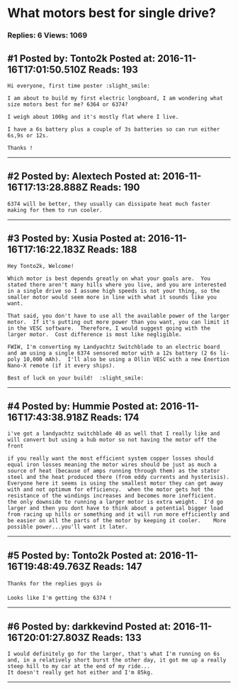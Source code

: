 # What motors best for single drive?

### Replies: 6 Views: 1069

## \#1 Posted by: Tonto2k Posted at: 2016-11-16T17:01:50.510Z Reads: 193

```
Hi everyone, first time poster :slight_smile:

I am about to build my first electric longboard, I am wondering what size motors best for me? 6364 or 6374?

I weigh about 100kg and it's mostly flat where I live. 

I have a 6s battery plus a couple of 3s batteries so can run either 6s,9s or 12s. 

Thanks !
```

---
## \#2 Posted by: Alextech Posted at: 2016-11-16T17:13:28.888Z Reads: 190

```
6374 will be better, they usually can dissipate heat much faster making for them to run cooler.
```

---
## \#3 Posted by: Xusia Posted at: 2016-11-16T17:16:22.183Z Reads: 188

```
Hey Tonto2k, Welcome!

Which motor is best depends greatly on what your goals are.  You stated there aren't many hills where you live, and you are interested in a single drive so I assume high speeds is not your thing, so the smaller motor would seem more in line with what it sounds like you want.

That said, you don't have to use all the available power of the larger motor.  If it's putting out more power than you want, you can limit it in the VESC software.  Therefore, I would suggest going with the larger motor.  Cost difference is most like negligible.

FWIW, I'm converting my Landyachtz Switchblade to an electric board and am using a single 6374 sensored motor with a 12s battery (2 6s li-poly 10,000 mAh).  I'll also be using a Ollin VESC with a new Enertion Nano-X remote (if it every ships).

Best of luck on your build!  :slight_smile:
```

---
## \#4 Posted by: Hummie Posted at: 2016-11-16T17:43:38.918Z Reads: 174

```
i've got a landyachtz switchblade 40 as well that I really like and will convert but using a hub motor so not having the motor off the front

if you really want the most efficient system copper losses should equal iron losses meaning the motor wires should be just as much a source of heat (because of amps running through them) as the stator steel and the heat produced there (from eddy currents and hysterisis).  Everyone here it seems is using the smallest motor they can get away with and not optimum for efficiency.  when the motor gets hot the resistance of the windings increases and becomes more inefficient.  the only downside to running a larger motor is extra weight.  I'd go larger and then you dont have to think about a potential bigger load from racing up hills or something and it will run more efficiently and be easier on all the parts of the motor by keeping it cooler.    More possible power...you'll want it later.
```

---
## \#5 Posted by: Tonto2k Posted at: 2016-11-16T19:48:49.763Z Reads: 147

```
Thanks for the replies guys 👍

Looks like I'm getting the 6374 !
```

---
## \#6 Posted by: darkkevind Posted at: 2016-11-16T20:01:27.803Z Reads: 133

```
I would definitely go for the larger, that's what I'm running on 6s and, in a relatively short burst the other day, it got me up a really steep hill to my car at the end of my ride...
It doesn't really get hot either and I'm 85kg.
```

---
